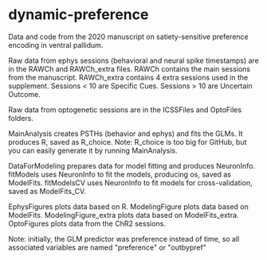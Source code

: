 # dynamic-preference
Data and code from the 2020 manuscript on satiety-sensitive preference encoding in ventral pallidum.

Raw data from ephys sessions (behavioral and neural spike timestamps) are in the RAWCh and RAWCh_extra files.
RAWCh contains the main sessions from the manuscript.
RAWCh_extra contains 4 extra sessions used in the supplement.
Sessions < 10 are Specific Cues.
Sessions > 10 are Uncertain Outcome.

Raw data from optogenetic sessions are in the ICSSFiles and OptoFiles folders.

MainAnalysis creates PSTHs (behavior and ephys) and fits the GLMs. It produces R, saved as R_choice.
Note: R_choice is too big for GitHub, but you can easily generate it by running MainAnalysis.

DataForModeling prepares data for model fitting and produces NeuronInfo.
fitModels uses NeuronInfo to fit the models, producing os, saved as ModelFits.
fitModelsCV uses NeuronInfo to fit models for cross-validation, saved as ModelFits_CV.

EphysFigures plots data based on R.
ModelingFigure plots data based on ModelFits.
ModelingFigure_extra plots data based on ModelFits_extra.
OptoFigures plots data from the ChR2 sessions.

Note: initially, the GLM predictor was preference instead of time, so all associated variables are named "preference" or "outbypref"